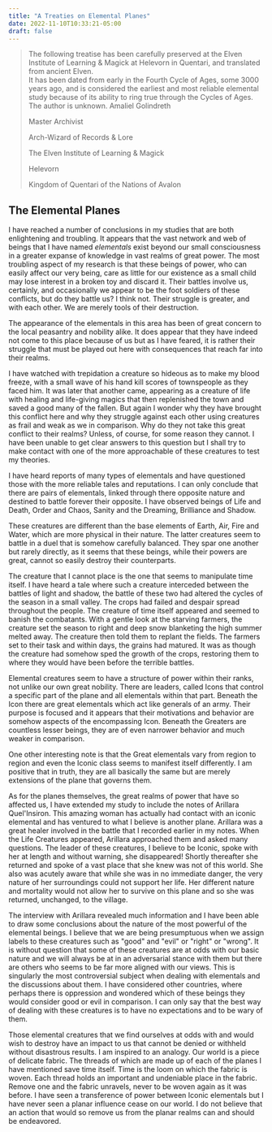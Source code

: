 ```yaml
---
title: "A Treaties on Elemental Planes"
date: 2022-11-10T10:33:21-05:00
draft: false
---
```

>  The following treatise has been carefully preserved at the Elven Institute of Learning & Magick at Helevorn in Quentari, and translated from ancient Elven.  
>  It has been dated from early in the Fourth Cycle of Ages, some 3000 years ago, and is considered the earliest and most reliable elemental study because of its ability to ring true through the Cycles of Ages. The author is unknown.
> Amaliel Golindreth
>
> Master Archivist 
>
> Arch-Wizard of Records & Lore
>
> The Elven Institute of Learning & Magick
>
> Helevorn
>
> Kingdom of Quentari of the Nations of Avalon

##  The Elemental Planes

I have reached a number of conclusions in my studies that are both enlightening and troubling. It appears that the vast network and web of beings that I have named *elementals* exist beyond our small consciousness in a greater expanse of knowledge in vast realms of great power. The most troubling aspect of my research is that these beings of power, who can easily affect our very being, care as little for our existence as a small child may lose interest in a broken toy and discard it. Their battles involve us, certainly, and occasionally we appear to be the foot soldiers of these conflicts, but do they battle us? I think not. Their struggle is greater, and with each other. We are merely tools of their destruction.

The appearance of the elementals in this area has been of great concern to the local peasantry and nobility alike. It does appear that they have indeed not come to this place because of us but as I have feared, it is rather their struggle that must be played out here with consequences that reach far into their realms.

I have watched with trepidation a creature so hideous as to make my blood freeze, with a small wave of his hand kill scores of townspeople as they faced him. It was later that another came, appearing as a creature of life with healing and life-giving magics that then replenished the town and saved a good many of the fallen. But again I wonder why they have brought this conflict here and why they struggle against each other using creatures as frail and weak as we in comparison. Why do they not take this great conflict to their realms? Unless, of course, for some reason they cannot. I have been unable to get clear answers to this question but I shall try to make contact with one of the more approachable of these creatures to test my theories.

I have heard reports of many types of elementals and have questioned those with the more reliable tales and reputations. I can only conclude that there are pairs of elementals, linked through there opposite nature and destined to battle forever their opposite. I have observed beings of Life and Death, Order and Chaos, Sanity and the Dreaming, Brilliance and Shadow. 

These creatures are different than the base elements of Earth, Air, Fire and Water, which are more physical in their nature. The latter creatures seem to battle in a duel that is somehow carefully balanced. They spar one another but rarely directly, as it seems that these beings, while their powers are great, cannot so easily destroy their counterparts.

The creature that I cannot place is the one that seems to manipulate time itself. I have heard a tale where such a creature interceded between the battles of light and shadow, the battle of these two had altered the cycles of the season in a small valley. The crops had failed and despair spread throughout the people. The creature of time itself appeared and seemed to banish the combatants. With a gentle look at the starving farmers, the creature set the season to right and deep snow blanketing the high summer melted away. The creature then told them to replant the fields. The farmers set to their task and within days, the grains had matured. It was as though the creature had somehow sped the growth of the crops, restoring them to where they would have been before the terrible battles.

Elemental creatures seem to have a structure of power within their ranks, not unlike our own great nobility. There are leaders, called Icons that control a specific part of the plane and all elementals within that part. Beneath the Icon there are great elementals which act like generals of an army. Their purpose is focused and it appears that their motivations and behavior are somehow aspects of the encompassing Icon. Beneath the Greaters are countless lesser beings, they are of even narrower behavior and much weaker in comparison. 

One other interesting note is that the Great elementals vary from region to region and even the Iconic class seems to manifest itself differently. I am positive that in truth, they are all basically the same but are merely extensions of the plane that governs them.

As for the planes themselves, the great realms of power that have so affected us, I have extended my study to include the notes of Arillara Quel'Insiron. This amazing woman has actually had contact with an iconic elemental and has ventured to what I believe is another plane. Arillara was a great healer involved in the battle that I recorded earlier in my notes. When the Life Creatures appeared, Arillara approached them and asked many questions. The leader of these creatures, I believe to be Iconic, spoke with her at length and without warning, she disappeared! Shortly thereafter she returned and spoke of a vast place that she knew was not of this world. She also was acutely aware that while she was in no immediate danger, the very nature of her surroundings could not support her life. Her different nature and mortality would not allow her to survive on this plane and so she was returned, unchanged, to the village. 

The interview with Arillara revealed much information and I have been able to draw some conclusions about the nature of the most powerful of the elemental beings. I believe that we are being presumptuous when we assign labels to these creatures such as "good" and "evil" or "right" or "wrong". It is without question that some of these creatures are at odds with our basic nature and we will always be at in an adversarial stance with them but there are others who seems to be far more aligned with our views. This is singularly the most controversial subject when dealing with elementals and the discussions about them. I have considered other countries, where perhaps there is oppression and wondered which of these beings they would consider good or evil in comparison. I can only say that the best way of dealing with these creatures is to have no expectations and to be wary of them.

Those elemental creatures that we find ourselves at odds with and would wish to destroy have an impact to us that cannot be denied or withheld without disastrous results. I am inspired to an analogy. Our world is a piece of delicate fabric. The threads of which are made up of each of the planes I have mentioned save time itself. Time is the loom on which the fabric is woven. Each thread holds an important and undeniable place in the fabric. Remove one and the fabric unravels, never to be woven again as it was before. I have seen a transference of power between Iconic elementals but I have never seen a planar influence cease on our world. I do not believe that an action that would so remove us from the planar realms can and should be endeavored. 